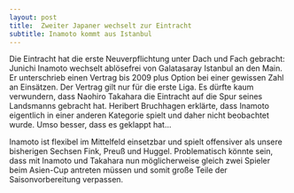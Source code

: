 ```yaml
---
layout: post
title:  Zweiter Japaner wechselt zur Eintracht
subtitle: Inamoto kommt aus Istanbul
---
```


Die Eintracht hat die erste Neuverpflichtung unter Dach und Fach gebracht: Junichi Inamoto wechselt ablösefrei von Galatasaray Istanbul an den Main. Er unterschrieb einen Vertrag bis 2009 plus Option bei einer gewissen Zahl an Einsätzen. Der Vertrag gilt nur für die erste Liga. Es dürfte kaum verwundern, dass Naohiro Takahara die Eintracht auf die Spur seines Landsmanns gebracht hat. Heribert Bruchhagen erklärte, dass Inamoto eigentlich in einer anderen Kategorie spielt und daher nicht beobachtet wurde. Umso besser, dass es geklappt hat...

Inamoto ist flexibel im Mittelfeld einsetzbar und spielt offensiver als unsere bisherigen Sechsen Fink, Preuß und Huggel. Problematisch könnte sein, dass mit Inamoto und Takahara nun möglicherweise gleich zwei Spieler beim Asien-Cup antreten müssen und somit große Teile der Saisonvorbereitung verpassen.
